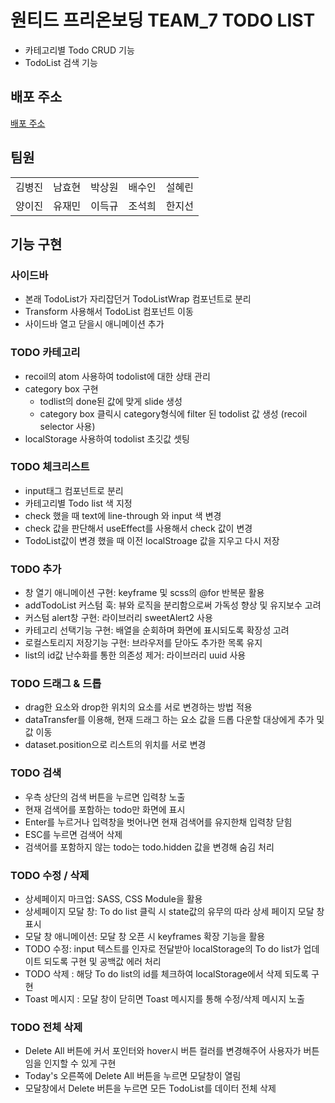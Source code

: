 # 원티드 프리온보딩 TEAM_7 TODO LIST

- 카테고리별 Todo CRUD 기능
- TodoList 검색 기능

## 배포 주소

[배포 주소](https://wanted-pre-onboarding-7team.github.io/TodoList/)

## 팀원

| | | | | |
|---|---|---|---|---|
|김병진|남효현|박상원|배수인|설혜린|
|양이진|유재민|이득규|조석희|한지선|

## 기능 구현

### 사이드바

- 본래 TodoList가 자리잡던거 TodoListWrap 컴포넌트로 분리
- Transform 사용해서 TodoList 컴포넌트 이동
- 사이드바 열고 닫을시 애니메이션 추가

### TODO 카테고리

- recoil의 atom 사용하여 todolist에 대한 상태 관리
- category box 구현
  - todlist의 done된 값에 맞게 slide 생성
   - category box 클릭시 category형식에 filter 된 todolist 값 생성 (recoil selector 사용)
- localStorage 사용하여 todolist 초깃값 셋팅

### TODO 체크리스트

- input태그 컴포넌트로 분리
- 카테고리별 Todo list 색 지정
- check 했을 때 text에 line-through 와 input 색 변경
- check 값을 판단해서 useEffect를 사용해서 check 값이 변경
- TodoList값이 변경 했을 때 이전 localStroage 값을 지우고 다시 저장

### TODO 추가

- 창 열기 애니메이션 구현: keyframe 및 scss의 @for 반복문 활용
- addTodoList 커스텀 훅: 뷰와 로직을 분리함으로써 가독성 향상 및 유지보수 고려
- 커스텀 alert창 구현: 라이브러리 sweetAlert2 사용
- 카테고리 선택기능 구현: 배열을 순회하며 화면에 표시되도록 확장성 고려
- 로컬스토리지 저장기능 구현: 브라우저를 닫아도 추가한 목록 유지
- list의 id값 난수화를 통한 의존성 제거: 라이브러리 uuid 사용

### TODO 드래그 & 드롭

- drag한 요소와 drop한 위치의 요소를 서로 변경하는 방법 적용
- dataTransfer를 이용해, 현재 드래그 하는 요소 값을 드롭 다운할 대상에게 추가 및 값 이동
- dataset.position으로 리스트의 위치를 서로 변경

### TODO 검색

- 우측 상단의 검색 버튼을 누르면 입력창 노출
- 현재 검색어를 포함하는 todo만 화면에 표시
- Enter를 누르거나 입력창을 벗어나면 현재 검색어를 유지한채 입력창 닫힘
- ESC를 누르면 검색어 삭제
- 검색어를 포함하지 않는 todo는 todo.hidden 값을 변경해 숨김 처리

### TODO 수정 / 삭제

- 상세페이지 마크업: SASS, CSS Module을 활용
- 상세페이지 모달 창: To do list 클릭 시 state값의 유무의 따라 상세 페이지 모달 창 표시
- 모달 창 애니메이션: 모달 창 오픈 시 keyframes 확장 기능을 활용
- TODO 수정: input 텍스트를 인자로 전달받아 localStorage의 To do list가 업데이트 되도록 구현 및 공백값 에러 처리
- TODO 삭제 : 해당 To do list의 id를 체크하여 localStorage에서 삭제 되도록 구현
- Toast 메시지 : 모달 창이 닫히면 Toast 메시지를 통해 수정/삭제 메시지 노출

### TODO 전체 삭제

- Delete All 버튼에 커서 포인터와 hover시 버튼 컬러를 변경해주어 사용자가 버튼임을 인지할 수 있게 구현
- Today's 오른쪽에 Delete All 버튼을 누르면 모달창이 열림
- 모달창에서 Delete 버튼을 누르면 모든 TodoList를 데이터 전체 삭제


